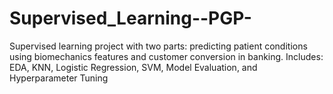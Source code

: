 # Supervised_Learning--PGP-
Supervised learning project with two parts: predicting patient conditions using biomechanics features and customer conversion in banking. Includes: EDA, KNN, Logistic Regression, SVM, Model Evaluation, and Hyperparameter Tuning
